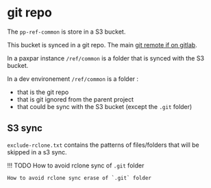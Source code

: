 # git repo

The `pp-ref-common` is store in a S3 bucket.

This bucket is synced in a git repo.
The main [git remote if on gitlab](https://gitlab.com/arundo-tech/pp-ref-common).


In a paxpar instance `/ref/common` is a folder that is synced with the S3 bucket.

In a dev environement `/ref/common` is a folder :

* that is the git repo
* that is git ignored from the parent project
* that could be sync with the S3 bucket (except the `.git` folder)


## S3 sync

`exclude-rclone.txt` contains the patterns of files/folders that will be skipped
in a s3 sync.

!!! TODO
    How to avoid rclone sync of `.git` folder

    How to avoid rclone sync erase of `.git` folder
